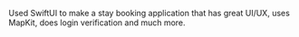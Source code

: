 Used SwiftUI to make a stay booking application that has great UI/UX, uses MapKit, does login verification and much more.
